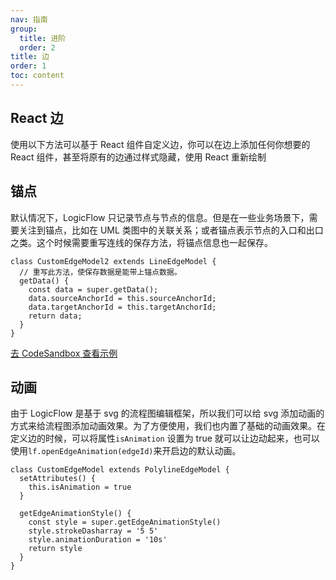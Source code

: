```yaml
---
nav: 指南
group:
  title: 进阶
  order: 2
title: 边
order: 1
toc: content
---
```


## React 边

使用以下方法可以基于 React 组件自定义边，你可以在边上添加任何你想要的 React 组件，甚至将原有的边通过样式隐藏，使用
React 重新绘制

<code id="edge-react" src="../../../src/tutorial/advanced/edge/reactEdge"></code>

## 锚点

默认情况下，LogicFlow 只记录节点与节点的信息。但是在一些业务场景下，需要关注到锚点，比如在 UML
类图中的关联关系；或者锚点表示节点的入口和出口之类。这个时候需要重写连线的保存方法，将锚点信息也一起保存。

```tsx | pure
class CustomEdgeModel2 extends LineEdgeModel {
  // 重写此方法，使保存数据是能带上锚点数据。
  getData() {
    const data = super.getData();
    data.sourceAnchorId = this.sourceAnchorId;
    data.targetAnchorId = this.targetAnchorId;
    return data;
  }
}
```

<a href="https://codesandbox.io/embed/logicflow-base17-h5pis?fontsize=14&hidenavigation=1&theme=dark&view=preview" target="_blank"> 去 CodeSandbox 查看示例</a>

## 动画

由于 LogicFlow 是基于 svg 的流程图编辑框架，所以我们可以给 svg
添加动画的方式来给流程图添加动画效果。为了方便使用，我们也内置了基础的动画效果。在定义边的时候，可以将属性`isAnimation`
设置为 true 就可以让边动起来，也可以使用`lf.openEdgeAnimation(edgeId)`来开启边的默认动画。

```tsx | pure
class CustomEdgeModel extends PolylineEdgeModel {
  setAttributes() {
    this.isAnimation = true
  }

  getEdgeAnimationStyle() {
    const style = super.getEdgeAnimationStyle()
    style.strokeDasharray = '5 5'
    style.animationDuration = '10s'
    return style
  }
}
```

<code id="edge-animation" src="../../../src/tutorial/advanced/edge/animation"></code>
